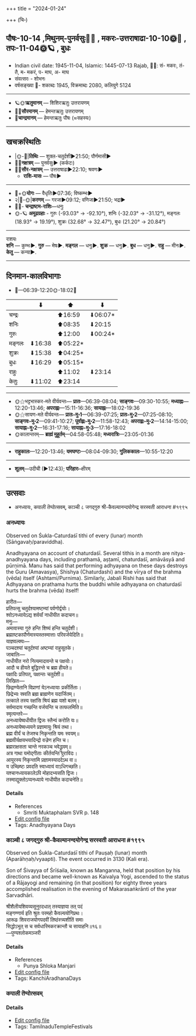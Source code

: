 +++
title = "2024-01-24"

+++
(चि॰)
## पौषः-10-14  ,मिथुनम्-पुनर्वसुः🌛🌌  ,  मकरः-उत्तराषाढा-10-10🌞🌌  ,  तपः-11-04🌞🪐  , बुधः
- Indian civil date: 1945-11-04, Islamic: 1445-07-13 Rajab, 🌌🌞: सं- मकरः, तं- तै, म- मकरं, प- माघ, अ- माघ
- संवत्सरः - शोभनः
- वर्षसङ्ख्या 🌛- शकाब्दः 1945, विक्रमाब्दः 2080, कलियुगे 5124
___________________
- 🪐🌞**ऋतुमानम्** — शिशिरऋतुः उत्तरायणम्
- 🌌🌞**सौरमानम्** — हेमन्तऋतुः उत्तरायणम्
- 🌛**चान्द्रमानम्** — हेमन्तऋतुः पौषः (≈सहस्यः)
___________________


## खचक्रस्थितिः
- |🌞-🌛|**तिथिः** — शुक्ल-चतुर्दशी►21:50; पौर्णमासी►  
- 🌌🌛**नक्षत्रम्** — पुनर्वसुः► (कर्कटः)  
- 🌌🌞**सौर-नक्षत्रम्** — उत्तराषाढा►22:10; श्रवणः►  
  - **राशि-मासः** — पौषः► 
___________________
- 🌛+🌞**योगः** — वैधृतिः►07:36; विष्कम्भः►  
- २|🌛-🌞|**करणम्** — गरजा►09:12; वणिजा►21:50; भद्रा►  
- 🌌🌛- **चन्द्राष्टम-राशिः**—धनुः  
- 🌞-🪐 **अमूढग्रहाः** - गुरुः (-93.03° → -92.10°), शनिः (-32.03° → -31.12°), मङ्गलः (18.93° → 19.19°), शुक्रः (32.68° → 32.47°), बुधः (21.20° → 20.84°)
___________________
राशयः  
**शनि** — कुम्भः►. **गुरु** — मेषः►. **मङ्गल** — धनुः►. **शुक्र** — धनुः►. **बुध** — धनुः►. **राहु** — मीनः►. **केतु** — कन्या►. 
___________________


## दिनमान-कालविभागाः
- 🌅—06:39-12:20🌞-18:02🌇  

|      |⬇     |⬆     |⬇     |
|------|-----|-----|------|
|चन्द्रः|     |⬆16:59 |⬇06:07*|
|शनिः   |     |⬆08:35 |⬇20:15 |
|गुरुः  |     |⬆12:00 |⬇00:24*|
|मङ्गलः |⬇16:38 |⬆05:22*|     |
|शुक्रः |⬇15:38 |⬆04:25*|     |
|बुधः   |⬇16:29 |⬆05:15*|     |
|राहुः  |     |⬆11:02 |⬇23:14 |
|केतुः  |⬇11:02 |⬆23:14 |     |
___________________
- 🌞⚝भट्टभास्कर-मते वीर्यवन्तः— **प्रातः**—06:39-08:04; **साङ्गवः**—09:30-10:55; **मध्याह्नः**—12:20-13:46; **अपराह्णः**—15:11-16:36; **सायाह्नः**—18:02-19:36  
- 🌞⚝सायण-मते वीर्यवन्तः— **प्रातः-मु॰1**—06:39-07:25; **प्रातः-मु॰2**—07:25-08:10; **साङ्गवः-मु॰2**—09:41-10:27; **पूर्वाह्णः-मु॰2**—11:58-12:43; **अपराह्णः-मु॰2**—14:14-15:00; **सायाह्नः-मु॰2**—16:31-17:16; **सायाह्नः-मु॰3**—17:16-18:02  
- 🌞कालान्तरम्— **ब्राह्मं मुहूर्तम्**—04:58-05:48; **मध्यरात्रिः**—23:05-01:36  
___________________
- **राहुकालः**—12:20-13:46; **यमघण्टः**—08:04-09:30; **गुलिककालः**—10:55-12:20  
___________________
- **शूलम्**—उदीची (►12:43); **परिहारः**–क्षीरम्  
___________________

## उत्सवाः
- अनध्यायः, कपाली तॆप्पोत्सवम्, काञ्ची ८ जगद्गुरु श्री-कैवल्यानन्दयोगेन्द्र सरस्वती आराधना #१९९५
### अनध्यायः

Observed on Śukla-Caturdaśī tithi of every (lunar) month (Sāṅgavaḥ/paraviddha). 

Anadhyayana on account of chaturdaśī. Several tithis in a month are nitya-anadhyayana days, including prathamā, aṣṭamī, chaturdaśī, amāvāsyā and pūrṇimā. Manu has said that performing adhyayana on these days destroys the Guru (Amavasya), Shishya (Chaturdashi) and the vīrya of the brahma (vēda) itself (Ashtami/Purnima). Similarly, Jabali Rishi has said that Adhyayana on prathama hurts the buddhi while adhyayana on chaturdaśī hurts the brahma (vēda) itself!

हारीतः—  
प्रतिपत्सु चतुर्दश्यामष्टम्यां पर्वणोर्द्वयोः।  
श्वोऽनध्यायेऽद्य शर्वर्यां नाधीयीत कदाचन॥  
मनुः—  
अमावास्या गुरुं हन्ति शिष्यं हन्ति चतुर्दशी।  
ब्रह्माष्टकापौर्णमास्यस्तस्मात्ताः परिवर्जयेदिति॥  
याज्ञवल्क्यः—  
पञ्चदश्यां चतुर्दश्यां अष्टम्यां राहुसूतके।  
जाबालिः—  
नाधीयीत नरो नित्यमादावन्ते च पक्षयोः।  
आदौ च हीयते बुद्धिरन्ते च ब्रह्म हीयते॥  
पक्षादिः प्रतिपत्, पक्षान्तः चतुर्दशी॥  
लिखितः—  
छिद्राण्येतानि विप्राणां येऽनध्यायाः प्रकीर्तिताः।  
छिद्रेभ्यः स्रवति ब्रह्म ब्राह्मणेन यदार्जितम्।  
तत्काले तस्य रक्षांसि श्रियं ब्रह्म यशो बलम्।  
सर्वमादाय गच्छन्ति वर्जयन्ति च तत्फलमिति॥  
स्मृत्यन्तरे—  
अनध्यायेष्वधीयीत द्विजः स्तैन्यं करोति यः॥  
अनध्यायेष्वध्ययने प्रज्ञामायुः श्रियं तथा।  
ब्रह्म वीर्यं च तेजश्च निकृन्तति यमः स्वयम्॥  
ब्रह्मवीर्यक्षयभयादिन्द्रो वज्रेण हन्ति च।  
ब्रह्मराक्षसता चान्ते नरकञ्च भवेद्ध्रुवम्॥  
अत्र गाथा यमोद्गीताः कीर्तयन्ति पुराविदः।  
आयुरस्य निकृन्तामि प्रज्ञामस्याददेऽथ वा॥  
य उच्छिष्टः प्रवदति स्वाध्यायं वाऽधिगच्छति।  
यश्चानध्यायकालेऽपि मोहादभ्यसति द्विजः।  
तस्माद्युक्तोऽप्यनध्याये नाधीयीत कदाचनेति॥



#### Details
- References
  - Smriti Muktaphalam SVR p.  148
- [Edit config file](https://github.com/jyotisham/adyatithi/blob/master/time_focus/adhyayana/lunar_month/tithi/00/14/anadhyAyaH~14.toml)
- Tags: Anadhyayana Days


### काञ्ची ८ जगद्गुरु श्री-कैवल्यानन्दयोगेन्द्र सरस्वती आराधना #१९९५

Observed on Śukla-Caturdaśī tithi of Pauṣaḥ (lunar) month (Aparāhṇaḥ/vyaapti). The event occurred in 3130 (Kali era).  


Son of Śivayya of Śrīśaila, known as Manganna, held that position by his directions and became well-known as Kaivalya Yogi, ascended to the status of a Rājayogi and remaining (in that position) for eighty three years accomplished realisation in the evening of Makarasaṅkrānti of the year Sarvadhāri.

श्रीशैलीयशिवय्यसूनुरदधात् तस्याज्ञया तत् पदं  
मङ्गण्णार्य इति श्रुतः परमहो कैवल्ययोगिप्रथः।  
आरूढः शिवराजयोगपदवीं तिष्ठंस्त्र्यशीतिं समाः  
सिद्धोऽभूत् स च सर्वधारिमकरक्रान्तौ च सायाहनि॥१६॥  
—पुण्यश्लोकमञ्जरी



#### Details
- References
  - Punya Shloka Manjari
- [Edit config file](https://github.com/jyotisham/adyatithi/blob/master/mahApuruSha/kAnchI-maTha/lunar_month/tithi/10/14/kAJcI_8_jagadguru_zrI~kaivalyAnandayOgEndra_sarasvatI_ArAdhanA.toml)
- Tags: KanchiAradhanaDays


### कपाली तॆप्पोत्सवम्





#### Details
- [Edit config file](https://github.com/jyotisham/adyatithi/blob/master/temples/Tamil/relative_event/taippUcam/offset__-1/kapAlI_teppOtsavam~1.toml)
- Tags: TamilnaduTempleFestivals


